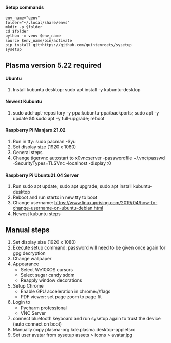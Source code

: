 #### Setup commands
```shell
env_name="qenv"
folder="~/.local/share/envs"
mkdir -p $folder
cd $folder
python -m venv $env_name
source $env_name/bin/activate
pip install git+https://github.com/quintenroets/sysetup
sysetup
```

## Plasma version 5.22 required

#### Ubuntu
1) Install kubuntu desktop: sudo apt install -y kubuntu-desktop

#### Newest Kubuntu
1) sudo add-apt-repository -y ppa:kubuntu-ppa/backports; sudo apt -y update && sudo apt -y full-upgrade; reboot

#### Raspberry Pi Manjaro 21.02
1) Run in tty: sudo pacman -Syu
2) Set display size (1920 x 1080)
3) General steps
4) Change tigervnc autostart to x0vncserver -passwordfile ~/.vnc/passwd -SecurityTypes=TLSVnc -localhost -display :0

#### Raspberry Pi Ubuntu21.04 Server
1) Run sudo apt update; sudo apt upgrade; sudo apt install kubuntu-desktop
2) Reboot and run startx in new tty to boot
3) Change username: https://www.linuxuprising.com/2019/04/how-to-change-username-on-ubuntu-debian.html
4) Newest kubuntu steps

## Manual steps
1) Set display size (1920 x 1080)
2) Execute setup command: password will need to be given once again for gpg decryption
3) Change wallpaper
4) Appearance
      * Select We10XOS cursors
      * Select sugar candy sddm
      * Reapply window decorations
5) Setup Chrome
      * Enable GPU acceleration in chrome://flags
      * PDF viewer: set page zoom to page fit
6) Login to
     * Pycharm professional
     * VNC Server
7) connect bluetooth keyboard and run sysetup again to trust the device (auto connect on boot)
8) Manually copy plasma-org.kde.plasma.desktop-appletsrc
9) Set user avatar from sysetup assets > icons > avatar.jpg
